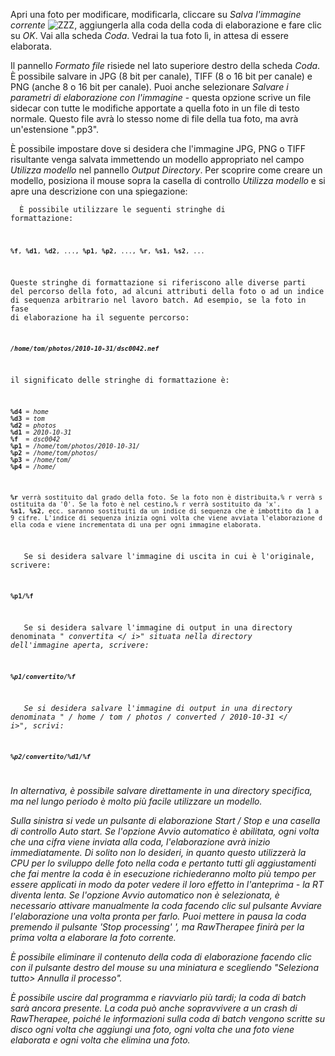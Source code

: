 Apri una foto per modificare, modificarla, cliccare su *Salva l'immagine
corrente* ![ZZZ](gtk-save-large.png/it "ZZZ"), aggiungerla alla coda
della coda di elaborazione e fare clic su *OK*. Vai alla scheda *Coda*.
Vedrai la tua foto lì, in attesa di essere elaborata.

Il pannello *Formato file* risiede nel lato superiore destro della
scheda *Coda*. È possibile salvare in JPG (8 bit per canale), TIFF (8 o
16 bit per canale) e PNG (anche 8 o 16 bit per canale). Puoi anche
selezionare *Salvare i parametri di elaborazione con l'immagine* -
questa opzione scrive un file sidecar con tutte le modifiche apportate a
quella foto in un file di testo normale. Questo file avrà lo stesso nome
di file della tua foto, ma avrà un'estensione ".pp3".

È possibile impostare dove si desidera che l'immagine JPG, PNG o TIFF
risultante venga salvata immettendo un modello appropriato nel campo
*Utilizza modello* nel pannello *Output Directory*. Per scoprire come
creare un modello, posiziona il mouse sopra la casella di controllo
*Utilizza modello* e si apre una descrizione con una spiegazione:

<code>  È possibile utilizzare le seguenti stringhe di formattazione:

<b>`%f`</b>`, `<b>`%d1`</b>`, `<b>`%d2`</b>`, ..., `<b>`%p1`</b>`, `<b>`%p2`</b>`, ..., `<b>`%r`</b>`, `<b>`%s1`</b>`, `<b>`%s2`</b>`, ...`

Queste stringhe di formattazione si riferiscono alle diverse parti del
percorso della foto, ad alcuni attributi della foto o ad un indice di
sequenza arbitrario nel lavoro batch. Ad esempio, se la foto in fase di
elaborazione ha il seguente percorso:

<b><i>`/home/tom/photos/2010-10-31/dsc0042.nef`</i></b>

il significato delle stringhe di formattazione è:

<b>`%d4`</b>` = `<i>`home`</i>
<b>`%d3`</b>` = `<i>`tom`</i>
<b>`%d2`</b>` = `<i>`photos`</i>
<b>`%d1`</b>` = `<i>`2010-10-31`</i>
<b>`%f`</b>`  = `<i>`dsc0042`</i>
<b>`%p1`</b>` = `<i>`/home/tom/photos/2010-10-31/`</i>
<b>`%p2`</b>` = `<i>`/home/tom/photos/`</i>
<b>`%p3`</b>` = `<i>`/home/tom/`</i>
<b>`%p4`</b>` = `<i>`/home/`</i>

<b>`%r`</b>` verrà sostituito dal grado della foto. Se la foto non è distribuita,% r verrà sostituita da '0'. Se la foto è nel cestino,% r verrà sostituito da 'x'.`
<b>`%s1`</b>`, `<b>`%s2`</b>`, ecc. saranno sostituiti da un indice di sequenza che è imbottito da 1 a 9 cifre. L'indice di sequenza inizia ogni volta che viene avviata l'elaborazione della coda e viene incrementata di una per ogni immagine elaborata.`

   Se si desidera salvare l'immagine di uscita in cui è l'originale,
scrivere:

<b>`%p1/%f`</b>

   Se si desidera salvare l'immagine di output in una directory
denominata "<i> convertita \</ ​​i\>" situata nella directory
dell'immagine aperta, scrivere:

<b>`%p1/convertito/%f`</b>

   Se si desidera salvare l'immagine di output in una directory
denominata "<i> / home / tom / photos / converted / 2010-10-31 \</ i\>",
scrivi:

<b>`%p2/convertito/%d1/%f`</b>

</code>

In alternativa, è possibile salvare direttamente in una directory
specifica, ma nel lungo periodo è molto più facile utilizzare un
modello.

Sulla sinistra si vede un pulsante di elaborazione *Start / Stop* e una
casella di controllo *Auto start*. Se l'opzione *Avvio automatico* è
abilitata, ogni volta che una cifra viene inviata alla coda,
l'elaborazione avrà inizio immediatamente. Di solito non lo desideri, in
quanto questo utilizzerà la CPU per lo sviluppo delle foto nella coda e
pertanto tutti gli aggiustamenti che fai mentre la coda è in esecuzione
richiederanno molto più tempo per essere applicati in modo da poter
vedere il loro effetto in l'anteprima - la RT diventa lenta. Se
l'opzione *Avvio automatico* non è selezionata, è necessario attivare
manualmente la coda facendo clic sul pulsante *Avviare l'elaborazione*
una volta pronta per farlo. Puoi mettere in pausa la coda premendo il
pulsante 'Stop processing' ', ma RawTherapee finirà per la prima volta a
elaborare la foto corrente.

È possibile eliminare il contenuto della coda di elaborazione facendo
clic con il pulsante destro del mouse su una miniatura e scegliendo
"*Seleziona tutto\> Annulla il processo*".

È possibile uscire dal programma e riavviarlo più tardi; la coda di
batch sarà ancora presente. La coda può anche sopravvivere a un crash di
RawTherapee, poiché le informazioni sulla coda di batch vengono scritte
su disco ogni volta che aggiungi una foto, ogni volta che una foto viene
elaborata e ogni volta che elimina una foto.